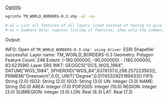 
[OgrInfo](http://www.gdal.org/ogrinfo.html)

```bash
ogrinfo TM_WORLD_BORDERS-0.3.shp -al -so 

#-al = List all features of all layers (used instead of having to give layer names as arguments).
#-so = Summary Only: supress listing of features, show only the summary information like projection, schema, feature count and extents.
```

Output:

>
INFO: Open of `TM_WORLD_BORDERS-0.3.shp'
      using driver `ESRI Shapefile' successful.
Layer name: TM_WORLD_BORDERS-0.3
Geometry: Polygon
Feature Count: 246
Extent: (-180.000000, -90.000000) - (180.000000, 83.623596)
Layer SRS WKT:
GEOGCS["GCS_WGS_1984",
    DATUM["WGS_1984",
        SPHEROID["WGS_84",6378137.0,298.257223563]],
    PRIMEM["Greenwich",0.0],
    UNIT["Degree",0.0174532925199433]]
FIPS: String (2.0)
ISO2: String (2.0)
ISO3: String (3.0)
UN: Integer (3.0)
NAME: String (50.0)
AREA: Integer (7.0)
POP2005: Integer (10.0)
REGION: Integer (3.0)
SUBREGION: Integer (3.0)
LON: Real (8.3)
LAT: Real (7.3)
